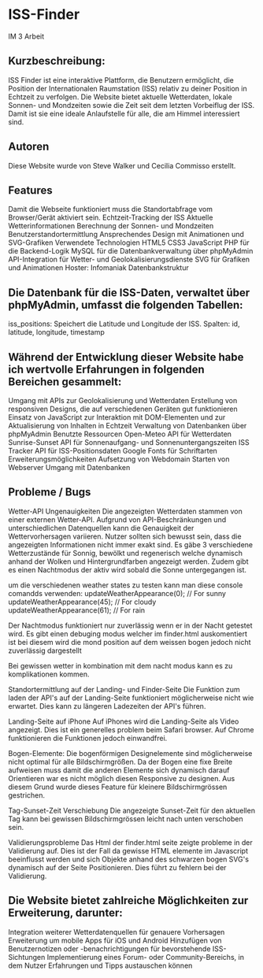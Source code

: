 # ISS-Finder
IM 3 Arbeit



## Kurzbeschreibung:
ISS Finder ist eine interaktive Plattform, die Benutzern ermöglicht, die Position der Internationalen Raumstation (ISS) relativ zu deiner Position in Echtzeit zu verfolgen. Die Website bietet aktuelle Wetterdaten, lokale Sonnen- und Mondzeiten sowie die Zeit seit dem letzten Vorbeiflug der ISS. Damit ist sie eine ideale Anlaufstelle für alle, die am Himmel interessiert sind.

## Autoren
Diese Website wurde von Steve Walker und Cecilia Commisso erstellt.

## Features
Damit die Webseite funktioniert muss die Standortabfrage vom Browser/Gerät aktiviert sein.
Echtzeit-Tracking der ISS
Aktuelle Wetterinformationen
Berechnung der Sonnen- und Mondzeiten
Benutzerstandortermittlung
Ansprechendes Design mit Animationen und SVG-Grafiken
Verwendete Technologien
HTML5
CSS3
JavaScript
PHP für die Backend-Logik
MySQL für die Datenbankverwaltung über phpMyAdmin
API-Integration für Wetter- und Geolokalisierungsdienste
SVG für Grafiken und Animationen
Hoster: Infomaniak
Datenbankstruktur

## Die Datenbank für die ISS-Daten, verwaltet über phpMyAdmin, umfasst die folgenden Tabellen:
iss_positions: Speichert die Latitude und Longitude der ISS.
Spalten: id, latitude, longitude, timestamp


## Während der Entwicklung dieser Website habe ich wertvolle Erfahrungen in folgenden Bereichen gesammelt:
Umgang mit APIs zur Geolokalisierung und Wetterdaten
Erstellung von responsiven Designs, die auf verschiedenen Geräten gut funktionieren
Einsatz von JavaScript zur Interaktion mit DOM-Elementen und zur Aktualisierung von Inhalten in Echtzeit
Verwaltung von Datenbanken über phpMyAdmin
Benutzte Ressourcen
Open-Meteo API für Wetterdaten
Sunrise-Sunset API für Sonnenaufgang- und Sonnenuntergangszeiten
ISS Tracker API für ISS-Positionsdaten
Google Fonts für Schriftarten
Erweiterungsmöglichkeiten
Aufsetzung von Webdomain
Starten von Webserver
Umgang mit Datenbanken

## Probleme / Bugs
Wetter-API Ungenauigkeiten
Die angezeigten Wetterdaten stammen von einer externen Wetter-API. Aufgrund von API-Beschränkungen und unterschiedlichen Datenquellen kann die Genauigkeit der Wettervorhersagen variieren. Nutzer sollten sich bewusst sein, dass die angezeigten Informationen nicht immer exakt sind. Es gäbe 3 verschiedene Wetterzustände für Sonnig, bewölkt und regenerisch welche dynamisch anhand der Wolken und Hintergrundfarben angezeigt werden. Zudem gibt es einen Nachtmodus der aktiv wird sobald die Sonne untergegangen ist.

um die verschiedenen weather states zu testen kann man diese console comandds verwenden:
updateWeatherAppearance(0);  // For sunny
updateWeatherAppearance(45);  // For cloudy
updateWeatherAppearance(61);  // For rain

Der Nachtmodus funktioniert nur zuverlässig wenn er in der Nacht getestet wird. Es gibt einen debuging modus welcher im finder.html auskomentiert ist bei diesem wird die mond position auf dem weissen bogen jedoch nicht zuverlässig dargestellt

Bei gewissen wetter in kombination mit dem nacht modus kann es zu komplikationen kommen.


Standortermittlung auf der Landing- und Finder-Seite
Die Funktion zum laden der API's auf der Landing-Seite funktioniert möglicherweise nicht wie erwartet. Dies kann zu längeren Ladezeiten der API's führen.

Landing-Seite auf iPhone
Auf iPhones wird die Landing-Seite als Video angezeigt. Dies ist ein generelles problem beim Safari browser. Auf Chrome funktionieren die Funktionen jedoch einwandfrei.

Bogen-Elemente: Die bogenförmigen Designelemente sind möglicherweise nicht optimal für alle Bildschirmgrößen. Da der Bogen eine fixe Breite aufweisen muss damit die anderen Elemente sich dynamisch darauf Orientieren war es nicht möglich diesen Responsive zu designen. Aus diesem Grund wurde dieses Feature für kleinere Bildschirmgrössen gestrichen.

Tag-Sunset-Zeit Verschiebung
Die angezeigte Sunset-Zeit für den aktuellen Tag kann bei gewissen Bildschirmgrössen leicht nach unten verschoben sein.

Validierungsprobleme
Das Html der finder.html seite zeigte probleme in der Validierung auf. Dies ist der Fall da gewisse HTML elemente im Javascript beeinflusst werden und sich Objekte anhand des schwarzen bogen SVG's dynamisch auf der Seite Positionieren. Dies führt zu fehlern bei der Validierung.

## Die Website bietet zahlreiche Möglichkeiten zur Erweiterung, darunter:
Integration weiterer Wetterdatenquellen für genauere Vorhersagen
Erweiterung um mobile Apps für iOS und Android
Hinzufügen von Benutzernotizen oder -benachrichtigungen für bevorstehende ISS-Sichtungen
Implementierung eines Forum- oder Community-Bereichs, in dem Nutzer Erfahrungen und Tipps austauschen können